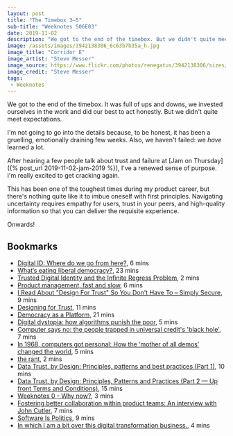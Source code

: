 ```yaml
---
layout: post
title: "The Timebox 3–5"
sub-title: "Weeknotes S06E03"
date: 2019-11-02
description: "We got to the end of the timebox. But we didn't quite meet expectations."
image: /assets/images/3942138306_6c63b7b35a_h.jpg
image_title: "Corridor E"
image_artist: "Steve Messer"
image_source: https://www.flickr.com/photos/renegatus/3942138306/sizes/l/
image_credit: "Steve Messer"
tags:
 - Weeknotes
---
```


We got to the end of the timebox. It was full of ups and downs, we invested ourselves in the work and did our best to act honestly. But we didn't quite meet expectations. 

I'm not going to go into the details because, to be honest, it has been a gruelling, emotionally draining few weeks. Also, we haven't failed: we _have_ learned a lot. 

After hearing a few people talk about trust and failure at [Jam on Thursday]({% post_url 2019-11-02-jam-2019 %}), I've a renewed sense of purpose. I'm really excited to get cracking again. 

This has been one of the toughest times during my product career, but there's nothing quite like it to imbue oneself with first principles. Navigating uncertainty requires empathy for users, trust in your peers, and high-quality information so that you can deliver the requisite experience. 

Onwards!

## Bookmarks

- [Digital ID: Where do we go from here?](https://www.theengineroom.org/digital-id-where-do-we-go-from-here/), 6 mins
- [What‘s eating liberal democracy?](https://medium.com/@AlastairParvin/what-s-eating-liberal-democracy-5e9ae623afcd), 23 mins
- [Trusted Digital Identity and the Infinite Regress Problem](https://medium.com/@trbouma/trusted-digital-identity-and-the-infinite-regress-problem-d0e6bf33d485), 2 mins
- [Product management, fast and slow](https://www.intercom.com/blog/product-management-fast-slow/), 6 mins
- [I Read About "Design For Trust" So You Don't Have To – Simply Secure](https://simplysecure.org/blog/design-trust), 9 mins
- [Designing for Trust](https://airbnb.design/designing-for-trust/), 11 mins
- [Democracy as a Platform](https://medium.com/@AlastairParvin/democracy-as-a-platform-b27d900e956d), 21 mins
- [Digital dystopia: how algorithms punish the poor](https://www.theguardian.com/technology/2019/oct/14/automating-poverty-algorithms-punish-poor), 5 mins
- [Computer says no: the people trapped in universal credit's 'black hole'](https://www.theguardian.com/society/2019/oct/14/computer-says-no-the-people-trapped-in-universal-credits-black-hole), 7 mins
- [In 1968, computers got personal: How the ‘mother of all demos’ changed the world](http://theconversation.com/in-1968-computers-got-personal-how-the-mother-of-all-demos-changed-the-world-101654), 5 mins
- [the rant](https://ambientehotel.wordpress.com/2019/10/12/the-rant/), 2 mins
- [Data Trust, by Design: Principles, patterns and best practices (Part 1)](https://medium.com/greater-than-experience-design/data-trust-by-design-principles-patterns-and-best-practices-part-1-defffaac014b), 10 mins
- [Data Trust, by Design: Principles, Patterns and Practices (Part 2 — Up front Terms and Conditions)](https://medium.com/greater-than-experience-design/data-trust-by-design-principles-patterns-and-practices-part-2-up-front-terms-and-conditions-337c6b37552d), 15 mins
- [Weeknotes 0 - Why now?](https://www.chao-xian.co.uk/weeknotes-0-why-now/), 3 mins
- [Fostering better collaboration within product teams: An interview with John Cutler](https://www.productboard.com/blog/john-cutler-interview/), 7 mins
- [Software Is Politics](https://www.fastcompany.com/3066631/software-is-politics), 9 mins
- [In which I am a bit over this digital transformation business.](https://medium.com/@curiouscatherinehowe/in-which-i-am-a-bit-over-this-digital-transformation-business-b49f9bb4500), 4 mins